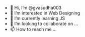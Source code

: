 - 👋 Hi, I’m @gvasudha003
- 👀 I’m interested in Web Designing
- 🌱 I’m currently learning JS
- 💞️ I’m looking to collaborate on ...
- 📫 How to reach me ...

<!---
gvasudha003/gvasudha003 is a ✨ special ✨ repository because its `README.md` (this file) appears on your GitHub profile.
You can click the Preview link to take a look at your changes.
--->

